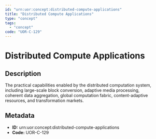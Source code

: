 ```yaml
---
id: "urn:uor:concept:distributed-compute-applications"
title: "Distributed Compute Applications"
type: "concept"
tags:
  - "concept"
code: "UOR-C-129"
---
```


# Distributed Compute Applications

## Description

The practical capabilities enabled by the distributed computation system, including large-scale block conversion, adaptive media processing, coherent data aggregation, global computation fabric, content-adaptive resources, and transformation markets.

## Metadata

- **ID:** urn:uor:concept:distributed-compute-applications
- **Code:** UOR-C-129

